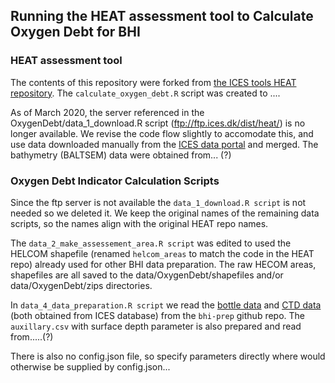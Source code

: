 ## Running the HEAT assessment tool to Calculate Oxygen Debt for BHI

### HEAT assessment tool

The contents of this repository were forked from [the ICES tools HEAT repository](https://github.com/ices-tools-prod/HEAT). The `calculate_oxygen_debt.R` script was created to ....

As of March 2020, the server referenced in the OxygenDebt/data_1_download.R script (ftp://ftp.ices.dk/dist/heat/) is no longer available. We  revise the code flow slightly to accomodate this, and use data downloaded manually from the [ICES data portal](https://ocean.ices.dk/HydChem/HydChem.aspx?plot=yes) and merged. The bathymetry (BALTSEM) data were obtained from... (?)

### Oxygen Debt Indicator Calculation Scripts

Since the ftp server is not available the `data_1_download.R script` is not needed so we deleted it. We keep the original names of the remaining data scripts, so the names align with the original HEAT repo names. 


The `data_2_make_assessement_area.R script` was edited to used the HELCOM shapefile (renamed `helcom_areas` to match the code in the HEAT repo) already used for other BHI data preparation. The raw HECOM areas, shapefiles are all saved to the data/OxygenDebt/shapefiles and/or data/OxygenDebt/zips directories.

In `data_4_data_preparation.R script` we read the [bottle data](https://raw.githubusercontent.com/OHI-Science/bhi-prep/master/data/CW/eutrophication/v2019/intermediate/ox_merged_rawdata.csv) and [CTD data](https://raw.githubusercontent.com/OHI-Science/bhi-prep/master/data/CW/eutrophication/v2019/intermediate/ctd_merged_rawdata.csv) (both obtained from ICES database) from the `bhi-prep` github repo. The `auxillary.csv` with surface depth parameter is also prepared and read from.....(?)

There is also no config.json file, so specify parameters directly where would otherwise be supplied by config.json...
